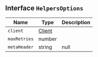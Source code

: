 ## Interface `HelpersOptions`

| Name | Type | Description |
| - | - | - |
| `client` | [Client](./Client.md) | &nbsp; |
| `maxRetries` | number | &nbsp; |
| `metaHeader` | string | null | &nbsp; |

